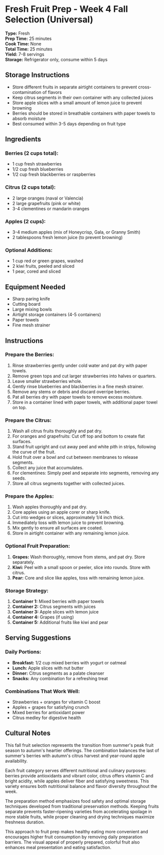 # Fresh Fruit Prep - Week 4 Fall Selection (Universal)

**Type:** Fresh  
**Prep Time:** 25 minutes  
**Cook Time:** None  
**Total Time:** 25 minutes  
**Yield:** 7-8 servings  
**Storage:** Refrigerator only, consume within 5 days

## Storage Instructions
- Store different fruits in separate airtight containers to prevent cross-contamination of flavors
- Keep citrus segments in their own container with any collected juices
- Store apple slices with a small amount of lemon juice to prevent browning
- Berries should be stored in breathable containers with paper towels to absorb moisture
- Best consumed within 3-5 days depending on fruit type

## Ingredients

### Berries (2 cups total):
- 1 cup fresh strawberries
- 1/2 cup fresh blueberries
- 1/2 cup fresh blackberries or raspberries

### Citrus (2 cups total):
- 2 large oranges (naval or Valencia)
- 2 large grapefruits (pink or white)
- 3-4 clementines or mandarin oranges

### Apples (2 cups):
- 3-4 medium apples (mix of Honeycrisp, Gala, or Granny Smith)
- 2 tablespoons fresh lemon juice (to prevent browning)

### Optional Additions:
- 1 cup red or green grapes, washed
- 2 kiwi fruits, peeled and sliced
- 1 pear, cored and sliced

## Equipment Needed
- Sharp paring knife
- Cutting board
- Large mixing bowls
- Airtight storage containers (4-5 containers)
- Paper towels
- Fine mesh strainer

## Instructions

### Prepare the Berries:
1. Rinse strawberries gently under cold water and pat dry with paper towels.
2. Remove green tops and cut larger strawberries into halves or quarters.
3. Leave smaller strawberries whole.
4. Gently rinse blueberries and blackberries in a fine mesh strainer.
5. Remove any stems or debris and discard overripe berries.
6. Pat all berries dry with paper towels to remove excess moisture.
7. Store in a container lined with paper towels, with additional paper towel on top.

### Prepare the Citrus:
1. Wash all citrus fruits thoroughly and pat dry.
2. For oranges and grapefruits: Cut off top and bottom to create flat surfaces.
3. Stand fruit upright and cut away peel and white pith in strips, following the curve of the fruit.
4. Hold fruit over a bowl and cut between membranes to release segments.
5. Collect any juice that accumulates.
6. For clementines: Simply peel and separate into segments, removing any seeds.
7. Store all citrus segments together with collected juices.

### Prepare the Apples:
1. Wash apples thoroughly and pat dry.
2. Core apples using an apple corer or sharp knife.
3. Cut into wedges or slices, approximately 1/4 inch thick.
4. Immediately toss with lemon juice to prevent browning.
5. Mix gently to ensure all surfaces are coated.
6. Store in airtight container with any remaining lemon juice.

### Optional Fruit Preparation:
1. **Grapes:** Wash thoroughly, remove from stems, and pat dry. Store separately.
2. **Kiwi:** Peel with a small spoon or peeler, slice into rounds. Store with citrus.
3. **Pear:** Core and slice like apples, toss with remaining lemon juice.

### Storage Strategy:
1. **Container 1:** Mixed berries with paper towels
2. **Container 2:** Citrus segments with juices  
3. **Container 3:** Apple slices with lemon juice
4. **Container 4:** Grapes (if using)
5. **Container 5:** Additional fruits like kiwi and pear

## Serving Suggestions

### Daily Portions:
- **Breakfast:** 1/2 cup mixed berries with yogurt or oatmeal
- **Lunch:** Apple slices with nut butter
- **Dinner:** Citrus segments as a palate cleanser
- **Snacks:** Any combination for a refreshing treat

### Combinations That Work Well:
- Strawberries + oranges for vitamin C boost
- Apples + grapes for satisfying crunch
- Mixed berries for antioxidant power
- Citrus medley for digestive health

## Cultural Notes

This fall fruit selection represents the transition from summer's peak fruit season to autumn's heartier offerings. The combination balances the last of summer's berries with autumn's citrus harvest and year-round apple availability.

Each fruit category serves different nutritional and culinary purposes: berries provide antioxidants and vibrant color, citrus offers vitamin C and bright acidity, while apples deliver fiber and satisfying sweetness. This variety ensures both nutritional balance and flavor diversity throughout the week.

The preparation method emphasizes food safety and optimal storage techniques developed from traditional preservation methods. Keeping fruits separate prevents faster-ripening varieties from accelerating spoilage in more stable fruits, while proper cleaning and drying techniques maximize freshness duration.

This approach to fruit prep makes healthy eating more convenient and encourages higher fruit consumption by removing daily preparation barriers. The visual appeal of properly prepared, colorful fruit also enhances meal presentation and eating satisfaction.
